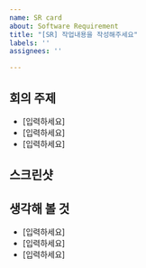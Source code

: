 ```yaml
---
name: SR card
about: Software Requirement
title: "[SR] 작업내용을 작성해주세요"
labels: ''
assignees: ''

---
```


## 회의 주제
+ [입력하세요]
+ [입력하세요]
+ [입력하세요]
## 스크린샷

## 생각해 볼 것
+ [입력하세요]
+ [입력하세요]
+ [입력하세요]

